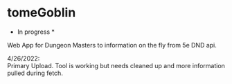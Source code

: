 # tomeGoblin
* In progress * 

Web App for Dungeon Masters to information on the fly from 5e DND api.

4/26/2022: <br />
Primary Upload. Tool is working but needs cleaned up and more information pulled during fetch.
